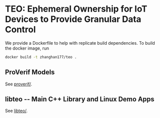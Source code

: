 # TEO: Ephemeral Ownership for IoT Devices to Provide Granular Data Control

We provide a Dockerfile to help with replicate build dependencies. To build the docker image, run
```bash
docker build -t zhanghan177/teo .
```

## ProVerif Models

See [proverif/](proverif/).

## libteo -- Main C++ Library and Linux Demo Apps

See [libteo/](libteo/).